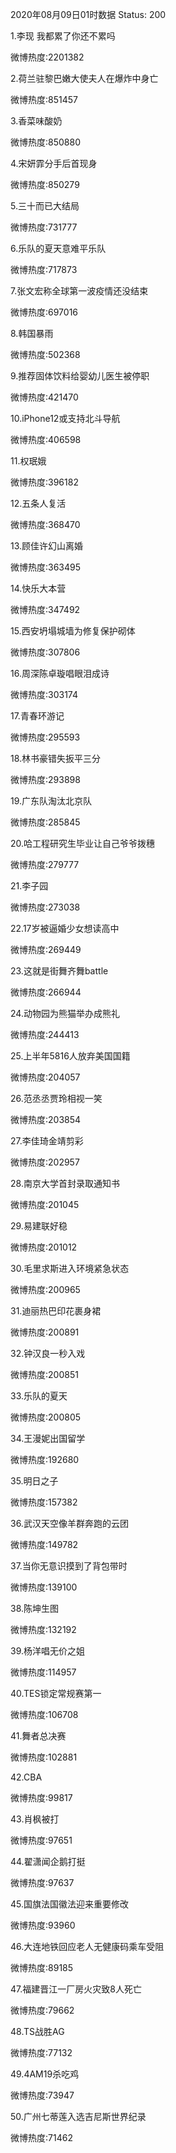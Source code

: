 2020年08月09日01时数据
Status: 200

1.李现 我都累了你还不累吗

微博热度:2201382

2.荷兰驻黎巴嫩大使夫人在爆炸中身亡

微博热度:851457

3.香菜味酸奶

微博热度:850880

4.宋妍霏分手后首现身

微博热度:850279

5.三十而已大结局

微博热度:731777

6.乐队的夏天意难平乐队

微博热度:717873

7.张文宏称全球第一波疫情还没结束

微博热度:697016

8.韩国暴雨

微博热度:502368

9.推荐固体饮料给婴幼儿医生被停职

微博热度:421470

10.iPhone12或支持北斗导航

微博热度:406598

11.权珉娥

微博热度:396182

12.五条人复活

微博热度:368470

13.顾佳许幻山离婚

微博热度:363495

14.快乐大本营

微博热度:347492

15.西安坍塌城墙为修复保护砌体

微博热度:307806

16.周深陈卓璇唱眼泪成诗

微博热度:303174

17.青春环游记

微博热度:295593

18.林书豪错失扳平三分

微博热度:293898

19.广东队淘汰北京队

微博热度:285845

20.哈工程研究生毕业让自己爷爷拨穗

微博热度:279777

21.李子园

微博热度:273038

22.17岁被逼婚少女想读高中

微博热度:269449

23.这就是街舞齐舞battle

微博热度:266944

24.动物园为熊猫举办成熊礼

微博热度:244413

25.上半年5816人放弃美国国籍

微博热度:204057

26.范丞丞贾玲相视一笑

微博热度:203854

27.李佳琦金靖剪彩

微博热度:202957

28.南京大学首封录取通知书

微博热度:201045

29.易建联好稳

微博热度:201012

30.毛里求斯进入环境紧急状态

微博热度:200965

31.迪丽热巴印花裹身裙

微博热度:200891

32.钟汉良一秒入戏

微博热度:200851

33.乐队的夏天

微博热度:200805

34.王漫妮出国留学

微博热度:192680

35.明日之子

微博热度:157382

36.武汉天空像羊群奔跑的云团

微博热度:149782

37.当你无意识摸到了背包带时

微博热度:139100

38.陈坤生图

微博热度:132192

39.杨洋唱无价之姐

微博热度:114957

40.TES锁定常规赛第一

微博热度:106708

41.舞者总决赛

微博热度:102881

42.CBA

微博热度:99817

43.肖枫被打

微博热度:97651

44.翟潇闻企鹅打挺

微博热度:97637

45.国旗法国徽法迎来重要修改

微博热度:93960

46.大连地铁回应老人无健康码乘车受阻

微博热度:89185

47.福建晋江一厂房火灾致8人死亡

微博热度:79662

48.TS战胜AG

微博热度:77132

49.4AM19杀吃鸡

微博热度:73947

50.广州七蒂莲入选吉尼斯世界纪录

微博热度:71462

